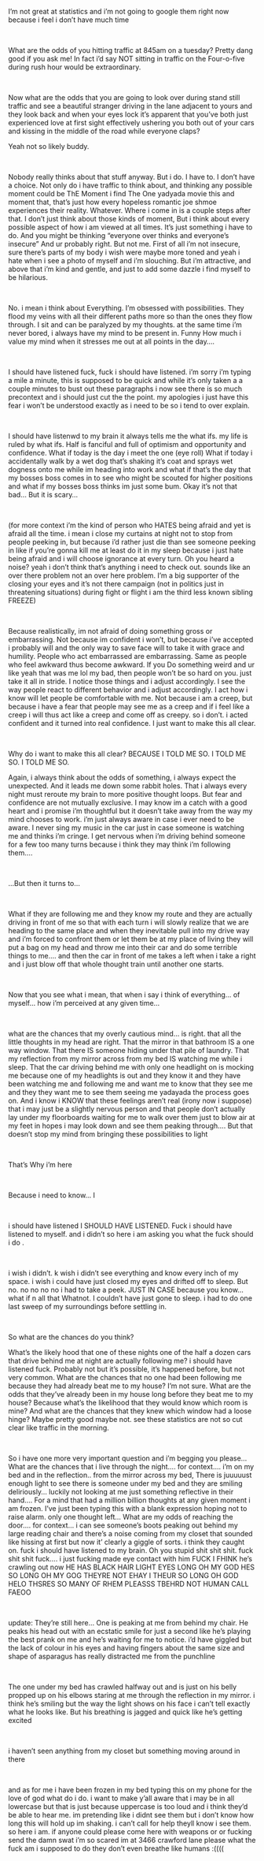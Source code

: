 I’m not great at statistics and i’m not going to google them right now because i feel i don’t have much time

&#x200B;

What are the odds of you hitting traffic at 845am on a tuesday? Pretty dang good if you ask me! In fact i’d say NOT sitting in traffic on the Four-o-five during rush hour would be extraordinary.

&#x200B;

Now what are the odds that you are going to look over during stand still traffic and see a beautiful stranger driving in the lane adjacent to yours and they look back and when your eyes lock it’s apparent that you’ve both just experienced love at first sight effectively ushering you both out of your cars and kissing in the middle of the road while everyone claps?

Yeah not so likely buddy.

&#x200B;

Nobody really thinks about that stuff anyway. But i do. I have to.  I don’t have a choice. Not only do i have traffic to think about, and thinking any possible moment could be ThE Moment i find The One yadyada movie this and moment that, that’s just how every hopeless romantic joe shmoe experiences their reality. Whatever. Where i come in is a couple steps after that. I don’t just think about those kinds of moment, But i think about every possible aspect of how i am viewed at all times. It’s just something i have to do. And you might be thinking “everyone over thinks and everyone’s insecure” And ur probably right. But not me. First of all i’m not insecure, sure there’s parts of my body i wish were maybe more toned and yeah i hate when i see a photo of myself and i’m slouching. But i’m attractive, and above that i’m kind and gentle, and just to add some dazzle i find myself to be hilarious.

&#x200B;

No. i mean i think about Everything. I’m obsessed with possibilities. They flood my veins with all their different paths more so than the ones they flow through. I sit and can be paralyzed by my thoughts. at the same time i’m never bored, i always have my mind to be present in. Funny How much i value my mind when it stresses me out at all points in the day….

&#x200B;

I should have listened fuck, fuck i should have listened. i’m sorry i’m typing a mile a minute, this is supposed to be quick and while it’s only taken a a couple minutes to bust out these paragraphs i now see there is so much precontext and i should just cut the the point. my apologies i just have this fear i won’t be understood exactly as i need to be so i tend to over explain.

&#x200B;

I should have listenwd to my brain it always tells me the what ifs. my life is ruled by what ifs. Half is fanciful and full of optimism and opportunity and confidence. What if today is the day i meet the one (eye roll) What if today i accidentally walk by a wet dog that’s shaking it’s coat and sprays wet dogness onto me while im heading into work and what if that’s the day that my bosses boss comes in to see who might be scouted for higher positions and what if my bosses boss thinks im just some bum. Okay it’s not that bad… But it is scary…

&#x200B;

(for more context i’m the kind of person who HATES being afraid and yet is afraid all the time. i mean i close my curtains at night not to stop from people peeking in, but because i’d rather just die than see someone peeking in like if you’re gonna kill me at least do it in my sleep because i just hate being afraid and i will choose ignorance at every turn. Oh you heard a noise? yeah i don’t think that’s anything i need to check out. sounds like an over there problem not an over here problem. I’m a big supporter of the closing your eyes and it’s not there campaign (not in politics just in threatening situations) during fight or flight i am the third less known sibling FREEZE)

&#x200B;

Because realistically, im not afraid of doing something gross or embarrassing. Not because im confident i won’t, but because i’ve accepted i probably will and the only way to save face will to take it with grace and humility. People who act embarrassed are embarrassing. Same as people who feel awkward thus become awkward. If you Do something weird and ur like yeah that was me lol my bad, then people won’t be so hard on you. just take it all in stride. I notice those things and i adjust accordingly. I see the way people react to different behavior and i adjust accordingly. I act how i know will let people be comfortable with me. Not because i am a creep, but because i have a fear that people may see me as a creep and if i feel like a creep i will thus act like a creep and come off as creepy. so i don’t. i acted confident and it turned into real confidence. I just want to make this all clear.

&#x200B;

Why do i want to make this all clear? BECAUSE I TOLD ME SO. I TOLD ME SO. I TOLD ME SO.

Again, i always think about the odds of something, i always expect the unexpected. And it leads me down some rabbit holes. That i always every night must reroute my brain to more positive thought loops. But fear and confidence are not mutually exclusive. I may know im a catch with a good heart and i promise i’m thoughtful but it doesn’t take away from the way my mind chooses to work. i’m just always aware in case i ever need to be aware. I never sing my music in the car just in case someone is watching me and thinks i’m cringe. I get nervous when i’m driving behind someone for a few too many turns because i think they may think i’m following them….

&#x200B;

…But then it turns to…

&#x200B;

What if they are following me and they know my route and they are actually driving in front of me so that with each turn i will slowly realize that we are heading to the same place and when they inevitable pull into my drive way and i’m forced to confront them or let them be at my place of living they will put a bag on my head and throw me into their car and do some terrible things to me…. and then the car in front of me takes a left when i take a right and i just blow off that whole thought train until another one starts.

&#x200B;

Now that you see what i mean, that when i say i think of everything… of myself… how i’m perceived at any given time…

&#x200B;

what are the chances that my overly cautious mind… is right. that all the little thoughts in my head are right. That the mirror in that bathroom IS a one way window. That there IS someone hiding under that pile of laundry. That my reflection from my mirror across from my bed IS watching me while i sleep. That the car driving behind me with only one headlight on is mocking me because one of my headlights is out and they know it and they have been watching me and following me and want me to know that they see me and they they want me to see them seeing me yadayada the process goes on. And i know i KNOW that these feelings aren’t real (irony now i suppose) that i may just be a slightly nervous person and that people don’t actually lay under my floorboards waiting for me to walk over them just to blow air at my feet in hopes i may look down and see them peaking through….  But that doesn’t stop my mind from bringing these possibilities to light

&#x200B;

That’s Why i’m here

&#x200B;

Because i need to know… I

&#x200B;

i should have listened I SHOULD HAVE LISTENED. Fuck i should have listened to myself. and i didn’t so here i am asking you what the fuck should i do .

&#x200B;

i wish i didn’t. k wish i didn’t see everything and know every inch of my space. i wish i could have just closed my eyes and drifted off to sleep. But no. no no no no i had to take a peek. JUST IN CASE because you know… what if  n all that Whatnot. I couldn’t have just gone to sleep. i had to do one last sweep of my surroundings before settling in.

&#x200B;

So what are the chances do you think?

What’s the likely hood that one of these nights one of the half a dozen cars that drive behind me at night are actually following me? i should have listened fuck. Probably not but it’s possible, it’s happened before, but not very common. What are the chances that no one had been following me because they had already beat me to my house? I’m not sure. What are the odds that they’ve already been in my house long before they beat me to my house? Because what’s the likelihood that they would know which room is mine? And what are the chances that they knew which window had a loose hinge? Maybe pretty good maybe not. see these statistics are not so cut clear like traffic in the morning.

&#x200B;

So i have one more very important question and i’m begging you please… What are the chances that i live through the night…. for context…. i’m on my bed and in the reflection.. from the mirror across my bed,  There is juuuuust enough light to see there is someone under my bed and they are smiling deliriously… luckily not looking at me just something reflective in their hand…. For a mind that had a million billion thoughts at any given moment i am frozen. I’ve just been typing this with a blank expression hoping not to raise alarm. only one thought left… What are my odds of reaching the door…. for context… i can see someone’s boots peaking out behind my large reading chair and there’s a noise coming from my closet that sounded like hissing at first but now it’ clearly a giggle of sorts. i think they caught on. fuck i should have listened to my brain. Oh you  stupid shit shit shit. fuck shit shit fuck…. i just fucking made eye contact with him FUCK I FHINK he’s crawling out now  HE HAS BLACK HAIR LIGHT EYES LONG OH MY GOD HES SO LONG OH MY GOG THEYRE NOT EHAY I THEUR SO LONG OH GOD HELO THSRES SO MANY OF RHEM PLEASSS TBEHRD NOT HUMAN CALL FAEOO

&#x200B;

update: They’re still here… One is peaking at me from behind my chair. He peaks his head out with an ecstatic smile for just a second like he’s playing the best prank on me and he’s waiting for me to notice. i’d have giggled but the lack of colour in his eyes and having fingers about the same size and shape of asparagus has really distracted me from the punchline

&#x200B;

The one under my bed has crawled halfway out and is just on his belly propped up on his elbows staring at me through the reflection in my mirror. i think he’s smiling but the way the light shows on his face i can’t tell exactly what he looks like. But his breathing is jagged and quick like he’s getting excited

&#x200B;

i haven’t seen anything from my closet but something moving around in there

&#x200B;

and as for me i have been frozen in my bed typing this on my phone for the love of god what do i do. i want to make y’all aware that i may be in all lowercase but that is just because uppercase is too loud and i think they’d be able to hear me. im pretending like i didnt see them but i don’t know how long this will hold up im shaking. i can’t call for help theyll know i see them. so here i am. if anyone could please come here with weapons or or fucking send the damn swat i’m so scared im at 3466 crawford lane please what the fuck am i supposed to do they don’t even breathe like humans :((((